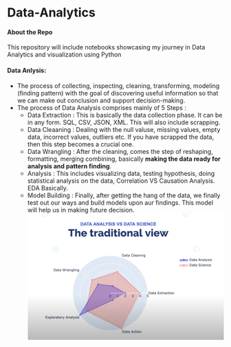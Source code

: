# Data-Analytics
#### About the Repo
This repository will include notebooks showcasing my journey in Data Analytics and visualization using Python

#### Data Anlysis: 
- The process of collecting, inspecting, cleaning, transforming, modeling (finding pattern) with the goal of discovering useful information so that we can make out conclusion and support decision-making.
- The process of Data Analysis comprises mainly of 5 Steps :
  - Data Extraction : This is basically the data collection phase. It can be in any form. SQL, CSV, JSON, XML. This will also include scrapping.
  - Data Cleaaning :  Dealing with the null valuse, missing values, empty data, incorrect values, outliers etc. If you have scrapped the data, then this step becomes a crucial one. 
  - Data Wrangling : After the cleaning, comes the step of reshaping, formatting, merging combining, basically **making the data ready for analysis and pattern finding**. 
  - Analysis : This includes visualizing data, testing hypothesis, doing statistical analysis on the data, Correlation VS Causation Analysis. EDA Basically.
  - Model Building : Finally, after getting the hang of the data, we finally test out our ways and build models upon aur findings. This model will help us in making future decision. 
  ![Data-Analysis-Process](image.png)